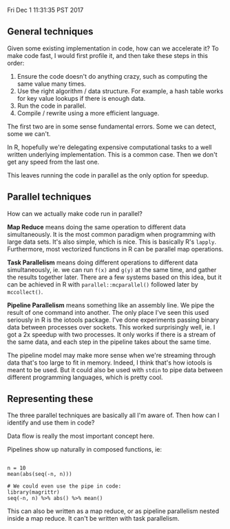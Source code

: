 Fri Dec  1 11:31:35 PST 2017


## General techniques

Given some existing implementation in code, how can we accelerate it?
To make code fast, I would first profile it, and then take these steps in
this order:

1. Ensure the code doesn't do anything crazy, such as computing the same
   value many times.
1. Use the right algorithm / data structure. For example, a hash table
   works for key value lookups if there is enough data. 
2. Run the code in parallel.
3. Compile / rewrite using a more efficient language.

The first two are in some sense fundamental errors. Some we can detect,
some we can't.

In R, hopefully we're delegating expensive computational tasks to a well
written underlying implementation. This is a common case. Then we don't get
any speed from the last one.

This leaves running the code in parallel as the only option for speedup.


## Parallel techniques

How can we actually make code run in parallel?

__Map Reduce__ means doing the same operation to different data
simultaneously. It is the most common paradigm when programming with large
data sets. It's also simple, which is nice. This is basically R's `lapply`.
Furthermore, most vectorized functions in R can be parallel map operations.

__Task Parallelism__ means doing different operations to different data
simultaneously, ie. we can run `f(x)` and `g(y)` at the same time, and
gather the results together later. There are a few systems based on this
idea, but it can be achieved in R with `parallel::mcparallel()` followed
later by `mccollect()`.

__Pipeline Parallelism__ means something like an assembly line. We pipe the
result of one command into another. The only place I've seen this used
seriously in R is the iotools package. I've done experiments passing binary
data between processes over sockets. This worked surprisingly well, ie. I
got a 2x speedup with two processes. It only works if there is a stream of
the same data, and each step in the pipeline takes about the same time.

The pipeline model may make more sense when we're streaming through data
that's too large to fit in memory. Indeed, I think that's how iotools is
meant to be used. But it could also be used with `stdin` to pipe data between
different programming languages, which is pretty cool.


## Representing these

The three parallel techniques are basically all I'm aware of.
Then how can I identify and use them in code?

Data flow is really the most important concept here.

Pipelines show up naturally in composed functions, ie:

```{R}

n = 10
mean(abs(seq(-n, n)))

# We could even use the pipe in code:
library(magrittr)
seq(-n, n) %>% abs() %>% mean()

```

This can also be written as a map reduce, or as pipeline parallelism nested
inside a map reduce. It can't be written with task parallelism.
